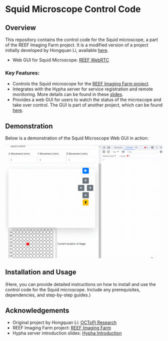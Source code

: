 # Squid Microscope Control Code

## Overview
This repository contains the control code for the Squid microscope, a part of the REEF Imaging Farm project. It is a modified version of a project initially developed by Hongquan Li, available [here](https://github.com/hongquanli/octopi-research).

- Web GUI for Squid Microscope: [REEF WebRTC](https://github.com/aicell-lab/reef-webrtc)

### Key Features:
- Controls the Squid microscope for the [REEF Imaging Farm project](https://aicell.io/project/reef-imaging-farm/).
- Integrates with the Hypha server for service registration and remote monitoring. More details can be found in these [slides](https://slides.imjoy.io/?slides=https://raw.githubusercontent.com/oeway/slides/master/2022/i2k-2022-hypha-introduction.md#/5).
- Provides a web GUI for users to watch the status of the microscope and take over control. The GUI is part of another project, which can be found [here](https://github.com/aicell-lab/reef-webrtc).

## Demonstration
Below is a demonstration of the Squid Microscope Web GUI in action:

![Squid Microscope Web GUI Demo](readme_files/20240117_SquidWebGUI_control.gif)

## Installation and Usage
(Here, you can provide detailed instructions on how to install and use the control code for the Squid microscope. Include any prerequisites, dependencies, and step-by-step guides.)

## Acknowledgements
- Original project by Hongquan Li: [OCToPi Research](https://github.com/hongquanli/octopi-research)
- REEF Imaging Farm project: [REEF Imaging Farm](https://aicell.io/project/reef-imaging-farm/)
- Hypha server introduction slides: [Hypha Introduction](https://slides.imjoy.io/?slides=https://raw.githubusercontent.com/oeway/slides/master/2022/i2k-2022-hypha-introduction.md#/5)

